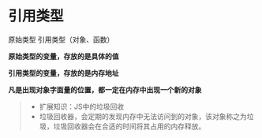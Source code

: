 # 引用类型

原始类型 引用类型（对象、函数）

**原始类型的变量，存放的是具体的值**

**引用类型的变量，存放的是内存地址**

**凡是出现对象字面量的位置，都一定在内存中出现一个新的对象**

> - 扩展知识：JS中的垃圾回收
> - 垃圾回收器，会定期的发现内存中无法访问到的对象，该对象称之为垃圾，垃圾回收器会在合适的时间将其占用的内存释放。